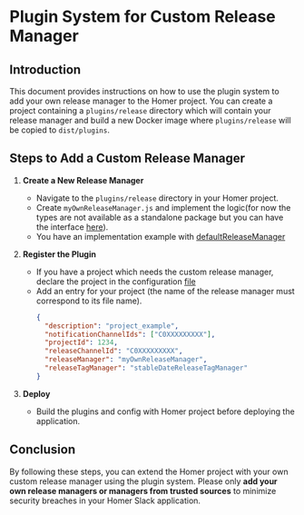 # Plugin System for Custom Release Manager

## Introduction

This document provides instructions on how to use the plugin system to add your own release manager to the Homer project.
You can create a project containing a `plugins/release` directory which will contain your release manager and build a new Docker image where `plugins/release` will be copied to `dist/plugins`.

## Steps to Add a Custom Release Manager

1. **Create a New Release Manager**

   - Navigate to the `plugins/release` directory in your Homer project.
   - Create `myOwnReleaseManager.js` and implement the logic(for now the types are not available as a standalone package but you can have the interface [here](./src/release/typings/ReleaseManager.ts)).
   - You have an implementation example with [defaultReleaseManager](./plugins/release/defaultReleaseManager.ts)

2. **Register the Plugin**

   - If you have a project which needs the custom release manager, declare the project in the configuration [file](./config/homer/projects.json)
   - Add an entry for your project (the name of the release manager must correspond to its file name).
     ```json
     {
       "description": "project_example",
       "notificationChannelIds": ["C0XXXXXXXXX"],
       "projectId": 1234,
       "releaseChannelId": "C0XXXXXXXXX",
       "releaseManager": "myOwnReleaseManager",
       "releaseTagManager": "stableDateReleaseTagManager"
     }
     ```

3. **Deploy**
   - Build the plugins and config with Homer project before deploying the application.

## Conclusion

By following these steps, you can extend the Homer project with your own custom release manager using the plugin system.
Please only **add your own release managers or managers from trusted sources** to minimize security breaches in your Homer Slack application.
